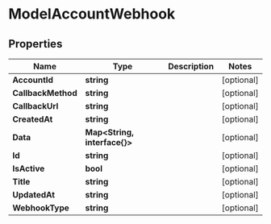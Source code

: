 

# ModelAccountWebhook


## Properties

| Name | Type | Description | Notes |
|------------ | ------------- | ------------- | -------------|
|**AccountId** | **string** |  |  [optional] |
|**CallbackMethod** | **string** |  |  [optional] |
|**CallbackUrl** | **string** |  |  [optional] |
|**CreatedAt** | **string** |  |  [optional] |
|**Data** | **Map&lt;String, interface{}&gt;** |  |  [optional] |
|**Id** | **string** |  |  [optional] |
|**IsActive** | **bool** |  |  [optional] |
|**Title** | **string** |  |  [optional] |
|**UpdatedAt** | **string** |  |  [optional] |
|**WebhookType** | **string** |  |  [optional] |



